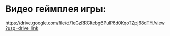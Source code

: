 # Видео геймплея игры:
https://drive.google.com/file/d/1eGzRRCltebg6PulP6d0KqoTZpj68dTYi/view?usp=drive_link
